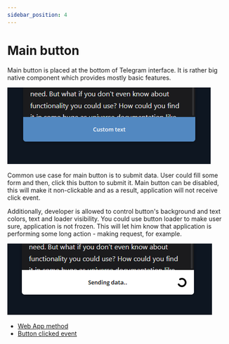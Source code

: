```yaml
---
sidebar_position: 4
---
```


# Main button

Main button is placed at the bottom of Telegram interface. It is rather big
native component which provides mostly basic features.

![main-button.png](../../static/docs/main-button.png)

Common use case for main button is to submit data. User could fill some form
and then, click this button to submit it. Main button can be disabled, this will
make it non-clickable and as a result, application will not receive click event.

Additionally, developer is allowed to control button's background and text
colors, text and loader visibility. You could use button loader to make user
sure, application is not frozen. This will let him know that application is
performing some long action - making request, for example.

![main-button-2.png](../../static/docs/main-button-2.png)

- [Web App method](../apps-communication/methods#web_app_setup_main_button)
- [Button clicked event](../apps-communication/events#main_button_pressed)